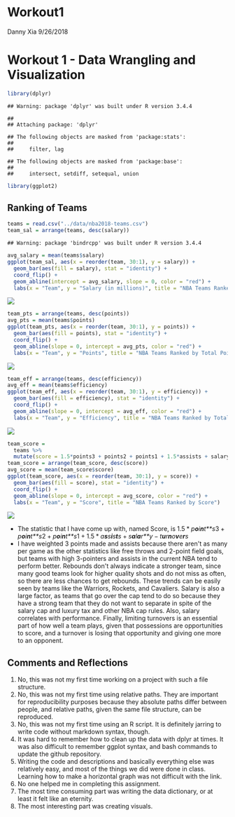 Workout1
================
Danny Xia
9/26/2018

Workout 1 - Data Wrangling and Visualization
============================================

``` r
library(dplyr)
```

    ## Warning: package 'dplyr' was built under R version 3.4.4

    ## 
    ## Attaching package: 'dplyr'

    ## The following objects are masked from 'package:stats':
    ## 
    ##     filter, lag

    ## The following objects are masked from 'package:base':
    ## 
    ##     intersect, setdiff, setequal, union

``` r
library(ggplot2)
```

Ranking of Teams
----------------

``` r
teams = read.csv("../data/nba2018-teams.csv")
team_sal = arrange(teams, desc(salary))
```

    ## Warning: package 'bindrcpp' was built under R version 3.4.4

``` r
avg_salary = mean(teams$salary)
ggplot(team_sal, aes(x = reorder(team, 30:1), y = salary)) +
  geom_bar(aes(fill = salary), stat = "identity") +
  coord_flip() +
  geom_abline(intercept = avg_salary, slope = 0, color = "red") +
  labs(x = "Team", y = "Salary (in millions)", title = "NBA Teams Ranked by Total Salary")
```

![](workout1-Danny-Xia_files/figure-markdown_github/barplot%20of%20avg%20salary-1.png)

``` r
team_pts = arrange(teams, desc(points))
avg_pts = mean(teams$points)
ggplot(team_pts, aes(x = reorder(team, 30:1), y = points)) +
  geom_bar(aes(fill = points), stat = "identity") +
  coord_flip() +
  geom_abline(slope = 0, intercept = avg_pts, color = "red") +
  labs(x = "Team", y = "Points", title = "NBA Teams Ranked by Total Points")
```

![](workout1-Danny-Xia_files/figure-markdown_github/barplot%20of%20total%20points-1.png)

``` r
team_eff = arrange(teams, desc(efficiency))
avg_eff = mean(teams$efficiency)
ggplot(team_eff, aes(x = reorder(team, 30:1), y = efficiency)) +
  geom_bar(aes(fill = efficiency), stat = "identity") +
  coord_flip() +
  geom_abline(slope = 0, intercept = avg_eff, color = "red") +
  labs(x = "Team", y = "Efficiency", title = "NBA Teams Ranked by Total Efficiency")
```

![](workout1-Danny-Xia_files/figure-markdown_github/barplot%20of%20efficiency-1.png)

``` r
team_score = 
  teams %>% 
  mutate(score = 1.5*points3 + points2 + points1 + 1.5*assists + salary - turnovers)
team_score = arrange(team_score, desc(score))
avg_score = mean(team_score$score)
ggplot(team_score, aes(x = reorder(team, 30:1), y = score)) +
  geom_bar(aes(fill = score), stat = "identity") +
  coord_flip() +
  geom_abline(slope = 0, intercept = avg_score, color = "red") +
  labs(x = "Team", y = "Score", title = "NBA Teams Ranked by Score")
```

![](workout1-Danny-Xia_files/figure-markdown_github/barplot%20of%20Score-1.png)

-   The statistic that I have come up with, named Score, is
    1.5 \* *p**o**i**n**t**s*3 + *p**o**i**n**t**s*2 + *p**o**i**n**t**s*1 + 1.5 \* *a**s**s**i**s**t**s* + *s**a**l**a**r**y* − *t**u**r**n**o**v**e**r**s*
-   I have weighted 3 points made and assists because there aren't as many per game as the other statistics like free throws and 2-point field goals, but teams with high 3-pointers and assists in the current NBA tend to perform better. Rebounds don't always indicate a stronger team, since many good teams look for higher quality shots and do not miss as often, so there are less chances to get rebounds. These trends can be easily seen by teams like the Warriors, Rockets, and Cavaliers. Salary is also a large factor, as teams that go over the cap tend to do so because they have a strong team that they do not want to separate in spite of the salary cap and luxury tax and other NBA cap rules. Also, salary correlates with performance. Finally, limiting turnovers is an essential part of how well a team plays, given that possessions are opportunities to score, and a turnover is losing that opportunity and giving one more to an opponent.

Comments and Reflections
------------------------

1.  No, this was not my first time working on a project with such a file structure.
2.  No, this was not my first time using relative paths. They are important for reproducibility purposes because they absolute paths differ between people, and relative paths, given the same file structure, can be reproduced.
3.  No, this was not my first time using an R script. It is definitely jarring to write code without markdown syntax, though.
4.  It was hard to remember how to clean up the data with dplyr at times. It was also difficult to remember ggplot syntax, and bash commands to update the github repository.
5.  Writing the code and descriptions and basically everything else was relatively easy, and most of the things we did were done in class. Learning how to make a horizontal graph was not difficult with the link.
6.  No one helped me in completing this assignment.
7.  The most time consuming part was writing the data dictionary, or at least it felt like an eternity.
8.  The most interesting part was creating visuals.
